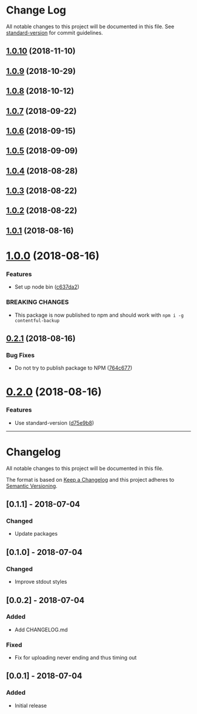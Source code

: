 # Change Log

All notable changes to this project will be documented in this file. See [standard-version](https://github.com/conventional-changelog/standard-version) for commit guidelines.

<a name="1.0.10"></a>
## [1.0.10](https://gitlab.com/iiroj/contentful-backup/compare/v1.0.9...v1.0.10) (2018-11-10)



<a name="1.0.9"></a>
## [1.0.9](https://gitlab.com/iiroj/contentful-backup/compare/v1.0.8...v1.0.9) (2018-10-29)



<a name="1.0.8"></a>
## [1.0.8](https://gitlab.com/iiroj/contentful-backup/compare/v1.0.7...v1.0.8) (2018-10-12)



<a name="1.0.7"></a>
## [1.0.7](https://gitlab.com/iiroj/contentful-backup/compare/v1.0.6...v1.0.7) (2018-09-22)



<a name="1.0.6"></a>
## [1.0.6](https://gitlab.com/iiroj/contentful-backup/compare/v1.0.5...v1.0.6) (2018-09-15)



<a name="1.0.5"></a>
## [1.0.5](https://gitlab.com/iiroj/contentful-backup/compare/v1.0.4...v1.0.5) (2018-09-09)



<a name="1.0.4"></a>
## [1.0.4](https://gitlab.com/iiroj/contentful-backup/compare/v1.0.3...v1.0.4) (2018-08-28)



<a name="1.0.3"></a>
## [1.0.3](https://gitlab.com/iiroj/contentful-backup/compare/v1.0.2...v1.0.3) (2018-08-22)



<a name="1.0.2"></a>
## [1.0.2](https://gitlab.com/iiroj/contentful-backup/compare/v1.0.1...v1.0.2) (2018-08-22)



<a name="1.0.1"></a>
## [1.0.1](https://gitlab.com/iiroj/contentful-backup/compare/v1.0.0...v1.0.1) (2018-08-16)



<a name="1.0.0"></a>
# [1.0.0](https://gitlab.com/iiroj/contentful-backup/compare/v0.2.1...v1.0.0) (2018-08-16)


### Features

* Set up node bin ([c637da2](https://gitlab.com/iiroj/contentful-backup/commit/c637da2))


### BREAKING CHANGES

* This package is now published to npm and should work with `npm i -g contentful-backup`



<a name="0.2.1"></a>
## [0.2.1](https://gitlab.com/iiroj/contentful-backup/compare/v0.2.0...v0.2.1) (2018-08-16)


### Bug Fixes

* Do not try to publish package to NPM ([764c677](https://gitlab.com/iiroj/contentful-backup/commit/764c677))



<a name="0.2.0"></a>
# [0.2.0](https://gitlab.com/iiroj/contentful-backup/compare/v0.1.1...v0.2.0) (2018-08-16)


### Features

* Use standard-version ([d75e9b8](https://gitlab.com/iiroj/contentful-backup/commit/d75e9b8))



----

# Changelog
All notable changes to this project will be documented in this file.

The format is based on [Keep a Changelog](http://keepachangelog.com/en/1.0.0/)
and this project adheres to [Semantic Versioning](http://semver.org/spec/v2.0.0.html).

## [0.1.1] - 2018-07-04
### Changed
- Update packages

## [0.1.0] - 2018-07-04
### Changed
- Improve stdout styles

## [0.0.2] - 2018-07-04
### Added
- Add CHANGELOG.md
### Fixed
- Fix for uploading never ending and thus timing out

## [0.0.1] - 2018-07-04
### Added
- Initial release

